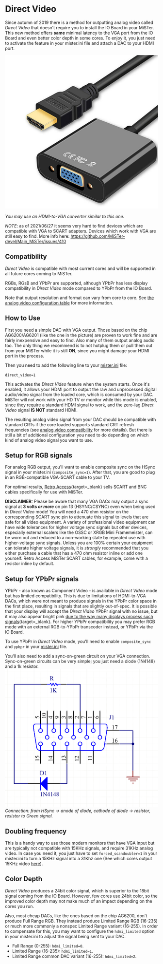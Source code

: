 # Direct Video
Since autumn of 2019 there is a method for outputting analog video called *Direct Video* that doesn't require you to install the IO Board in your MiSTer. This new method offers **same** minimal latency to the VGA port from the IO Board and even better color depth in some cores. To enjoy it, you just need to activate the feature in your mister.ini file and attach a DAC to your HDMI port.

![picture](img/direct-video-dac.jpg)

*You may use an HDMI-to-VGA converter similar to this one.*

*NOTE*: as of 2021/06/27 it seems very hard to find devices which are compatible with VGA to SCART adapters. Devices which work with VGA are still easy to find. More info here: https://github.com/MiSTer-devel/Main_MiSTer/issues/410

## Compatibility

*Direct Video* is compatible with most current cores and will be supported in all future cores coming to MiSTer.

RGBs, RGsB and YPbPr are supported, although YPbPr has less display compatibility in *Direct Video* mode compared to YPbPr from the IO Board.

Note that output resolution and format can vary from core to core. See [the analog video configuration table](crt.md/#configuration-table) for more information.

## How to Use

First you need a simple DAC with VGA output. Those based on the chip AG6200/AG6201 (like the one in the picture) are proven to work fine and are fairly inexpensive and easy to find. Also many of them output analog audio too. The only thing we recommend is to not hotplug them or pull them out from your MiSTer while it is still **ON**, since you might damage your HDMI port in the process.

Then you need to add the following line to your [mister.ini](ini.md) file:

`direct_video=1`

This activates the *Direct Video* feature when the system starts. Once it's enabled, it allows your HDMI port to output the raw and unprocessed digital audio/video signal from the loaded core, which is consumed by your DAC. MiSTer will not work with your HD TV or monitor while this mode is enabled, since they require a standard HDMI signal to work, and the zero-lag *Direct Video* signal **IS NOT** standard HDMI.

The resulting analog video signal from your DAC should be compatible with standard CRTs if the core loaded supports standard CRT refresh frequencies (see [analog video compatibility](Analog-video-output-compatibility) for more details). But there is still a bit of additional configuration you need to do depending on which kind of analog video signal you want to use.

## Setup for RGB signals

For analog RGB output, you'll want to enable composite sync on the HSync signal in your mister.ini (`composite_sync=1`). After that, you are good to plug in an RGB-compatible VGA-SCART cable to your TV.

For optimal results, [Retro Access](https://retro-access.com/products/mister-io-scart?_pos=1&_sid=97cb11000&_ss=r){target=_blank} sells SCART and BNC cables specifically for use with MiSTer.

**DISCLAIMER:** Please be aware that many VGA DACs may output a sync signal at **3 volts _or more_** on pin 13 (HSYNC/CSYNC) even when being used in *Direct Video* mode! You will need a 470 ohm resistor on the corresponding SCART sync pin to attenuate this signal to levels that are safe for all video equipment. A variety of professional video equipment can have wide tolerances for higher voltage sync signals but other devices, especially external scalers like the OSSC or XRGB Mini Framemeister, can be worn out and reduced to a non-working state by repeated use with higher-voltage sync signals. Unless you are 100% certain your equipment can tolerate higher voltage signals, it is _strongly_ recommended that you either purchase a cable that has a 470 ohm resistor inline or add one yourself. Retro Access MiSTer SCART cables, for example, come with a resistor inline by default.

## Setup for YPbPr signals

YPbPr - also known as Component Video - is available in *Direct Video* mode but has limited compatibility. This is due to limitations of HDMI-to-VGA DACs, which were not meant to produce signals in the YPbPr color space in the first place, resulting in signals that are slightly out-of-spec. It is possible that your display will accept the *Direct Video* YPbPr signal with no issue, but it may also appear bright pink [due to the way many displays process such signals](https://github.com/MiSTer-devel/Main_MiSTer/issues/210#issuecomment-622672178){target=_blank}. For higher YPbPr compatibility you may prefer RGB mode with an external RGB-to-YPbPr transcoder instead, or YPbPr via the IO Board.

To use YPbPr in *Direct Video* mode, you'll need to enable `composite_sync` and `ypbpr` in your [mister.ini](Configuration-Files) file. 

You'll also need to add a sync-on-green circuit on your VGA connection. Sync-on-green circuits can be very simple; you just need a diode (1N4148) and a 1k resistor.
![picture](img/sync-on-green-circuit.png)
*Connection: from HSync -> anode of diode, cathode of diode -> resistor, resistor to Green signal.*

## Doubling frequency

This is a handy way to use those modern monitors that have VGA input but are typically not compatible with 15KHz signals, and require 31KHz analog video. In case you need it, you just have to set `forced_scandoubler=1` in your mister.ini to turn a 15KHz signal into a 31Khz one (See which cores output 15KHz video [here](Analog-video-output-compatibility)).


## Color Depth

*Direct Video* produces a 24bit color signal, which is superior to the 18bit signal coming from the IO Board. However, few cores use 24bit color, so the improved color depth may not make much of an impact depending on the cores you run.

Also, most cheap DACs, like the ones based on the chip AG6200, don't produce Full Range RGB. They instead produce Limited Range RGB (16-235) or much more commonly a nonspec Limited Range variant (16-255). In order to compensate for this, you may want to configure the `hdmi_limited` option in your mister.ini to adjust the signal being sent to your DAC.

- Full Range (0-255): `hdmi_limited=0`.
- Limited Range (16-235): `hdmi_limited=1`.
- Limited Range common DAC variant (16-255): `hdmi_limited=2`.

